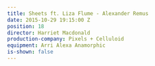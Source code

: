 ```yaml
---
title: Sheets ft. Liza Flume - Alexander Remus
date: 2015-10-29 19:15:00 Z
position: 18
director: Harriet Macdonald
production-company: Pixels + Celluloid
equipment: Arri Alexa Anamorphic
is-shown: false
---
```


